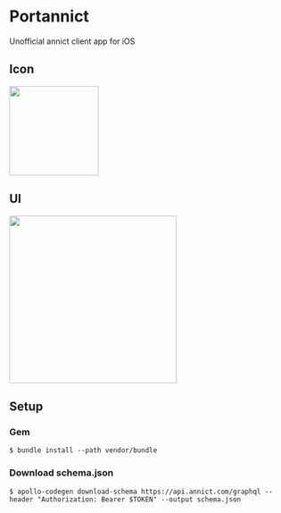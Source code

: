 # Portannict
Unofficial annict client app for iOS

## Icon
<img src="http://i.imgur.com/F3xbXac.png"  width="160">

## UI
<img src="https://raw.githubusercontent.com/touyu/Annict-for-iOS/master/Docs/images/ScreenShot1.PNG" width="300">
<!--
<img src="http://i.imgur.com/LGcivTc.png" width="300">
<img src="http://i.imgur.com/PVPbnHw.png" width="300">
-->

## Setup

### Gem
```
$ bundle install --path vendor/bundle
```

### Download schema.json
```
$ apollo-codegen download-schema https://api.annict.com/graphql --header "Authorization: Bearer $TOKEN" --output schema.json
```
